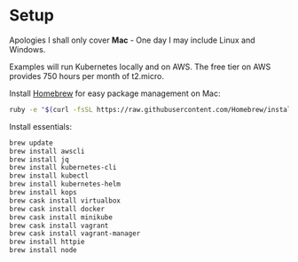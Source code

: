 # Setup

Apologies I shall only cover **Mac** - One day I may include Linux and Windows.

Examples will run Kubernetes locally and on AWS. The free tier on AWS provides 750 hours per month of t2.micro.

Install [Homebrew](https://brew.sh) for easy package management on Mac:

```bash
ruby -e "$(curl -fsSL https://raw.githubusercontent.com/Homebrew/install/master/install)"
```

Install essentials:

```bash
brew update
brew install awscli
brew install jq
brew install kubernetes-cli
brew install kubectl
brew install kubernetes-helm
brew install kops
brew cask install virtualbox
brew cask install docker
brew cask install minikube
brew cask install vagrant
brew cask install vagrant-manager
brew install httpie
brew install node
```